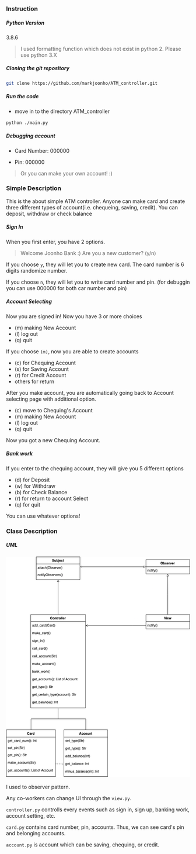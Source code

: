 ### Instruction

##### Python Version

3.8.6

> I used formatting function which does not exist in python 2. Please use python 3.X

##### Cloning the git repository

```bash
git clone https://github.com/markjoonho/ATM_controller.git
```

##### Run the code

- move in to the directory ATM_controller

```bash
python ./main.py
```

##### Debugging account

- Card Number: 000000

- Pin: 000000

> Or you can make your own account! :)

### Simple Description

This is the about simple ATM controller. Anyone can make card and create three different types of account(i.e. chequeing, saving, credit). You can deposit, withdraw or check balance

##### Sign In

When you first enter, you have 2 options.

> Welcome Joonho Bank :) Are you a new customer? (y/n)

If you choose `y`, they will let you to create new card. The card number is 6 digits randomize number.

If you choose `n`, they will let you to write card number and pin. (for debuggin you can use 000000 for both car number and pin)

##### Account Selecting

Now you are signed in! Now you have 3 or more choices

- (m) making New Account
- (l) log out
- (q) quit

If you choose `(m)`, now you are able to create accounts

- (c) for Chequing Account
- (s) for Saving Account
- (r) for Credit Account
- others for return

After you make account, you are automatically going back to Account selecting page with additional option.

- (c) move to Chequing's Account
- (m) making New Account
- (l) log out
- (q) quit

Now you got a new Chequing Account.

##### Bank work

If you enter to the chequing account, they will give you 5 different options

- (d) for Deposit
- (w) for Withdraw
- (b) for Check Balance
- (r) for return to account Select
- (q) for quit

You can use whatever options!

### Class Description

##### UML

<img src="./uml.png">

I used to observer pattern.

Any co-workers can change UI through the `view.py`.

`controller.py` controlls every events such as sign in, sign up, banking work, account setting, etc.

`card.py` contains card number, pin, accounts. Thus, we can see card's pin and belonging accounts.

`account.py` is account which can be saving, chequing, or credit.
